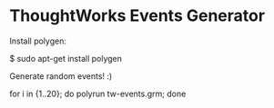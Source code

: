 ThoughtWorks Events Generator
=============================

Install polygen:

 $ sudo apt-get install polygen

Generate random events! :)

 for i in {1..20}; do polyrun tw-events.grm; done


